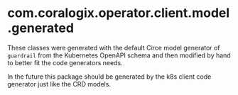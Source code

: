 # com.coralogix.operator.client.model.generated

These classes were generated with the default Circe model generator of `guardrail`
from the Kubernetes OpenAPI schema and then modified by hand to better fit
the code generators needs.

In the future this package should be generated by the k8s client code generator
just like the CRD models.
